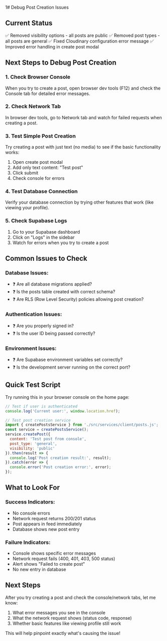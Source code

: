 1# Debug Post Creation Issues

## Current Status
✅ Removed visibility options - all posts are public
✅ Removed post types - all posts are general
✅ Fixed Cloudinary configuration error message
✅ Improved error handling in create post modal

## Next Steps to Debug Post Creation

### 1. Check Browser Console
When you try to create a post, open browser dev tools (F12) and check the Console tab for detailed error messages.

### 2. Check Network Tab
In browser dev tools, go to Network tab and watch for failed requests when creating a post.

### 3. Test Simple Post Creation
Try creating a post with just text (no media) to see if the basic functionality works:
1. Open create post modal
2. Add only text content: "Test post"
3. Click submit
4. Check console for errors

### 4. Test Database Connection
Verify your database connection by trying other features that work (like viewing your profile).

### 5. Check Supabase Logs
1. Go to your Supabase dashboard
2. Click on "Logs" in the sidebar
3. Watch for errors when you try to create a post

## Common Issues to Check

### Database Issues:
- ❓ Are all database migrations applied?
- ❓ Is the posts table created with correct schema?
- ❓ Are RLS (Row Level Security) policies allowing post creation?

### Authentication Issues:
- ❓ Are you properly signed in?
- ❓ Is the user ID being passed correctly?

### Environment Issues:
- ❓ Are Supabase environment variables set correctly?
- ❓ Is the development server running on the correct port?

## Quick Test Script

Try running this in your browser console on the home page:

```javascript
// Test if user is authenticated
console.log('Current user:', window.location.href);

// Test post creation service
import { createPostsService } from './src/services/client/posts.js';
const service = createPostsService();
service.createPost({
  content: 'Test post from console',
  post_type: 'general',
  visibility: 'public'
}).then(result => {
  console.log('Post creation result:', result);
}).catch(error => {
  console.error('Post creation error:', error);
});
```

## What to Look For

### Success Indicators:
- No console errors
- Network request returns 200/201 status
- Post appears in feed immediately
- Database shows new post entry

### Failure Indicators:
- Console shows specific error messages
- Network request fails (400, 401, 403, 500 status)
- Alert shows "Failed to create post"
- No new entry in database

## Next Steps
After you try creating a post and check the console/network tabs, let me know:
1. What error messages you see in the console
2. What the network request shows (status code, response)
3. Whether basic features like viewing profile still work

This will help pinpoint exactly what's causing the issue!
